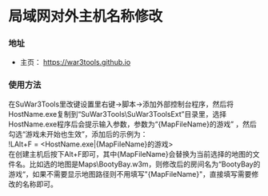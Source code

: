 # 局域网对外主机名称修改
### 地址
* 主页： https://war3tools.github.io

### 使用方法
在SuWar3Tools里改键设置里右键->脚本->添加外部控制台程序，然后将HostName.exe复制到“SuWar3Tools\SuWar3ToolsExt”目录里，选择HostName.exe程序后会提示输入参数，参数为“{MapFileName}的游戏”  ，然后勾选“游戏未开始也生效”，添加后的示例为：  
!LAlt+F = <HostName.exe|{MapFileName}的游戏>  
在创建主机后按下Alt+F即可，其中{MapFileName}会替换为当前选择的地图的文件名。比如选的地图是Maps\BootyBay.w3m，则修改后的房间名为“BootyBay的游戏“，如果不需要显示地图路径则不用填写"{MapFileName}"，直接填写需要修改的名称即可。